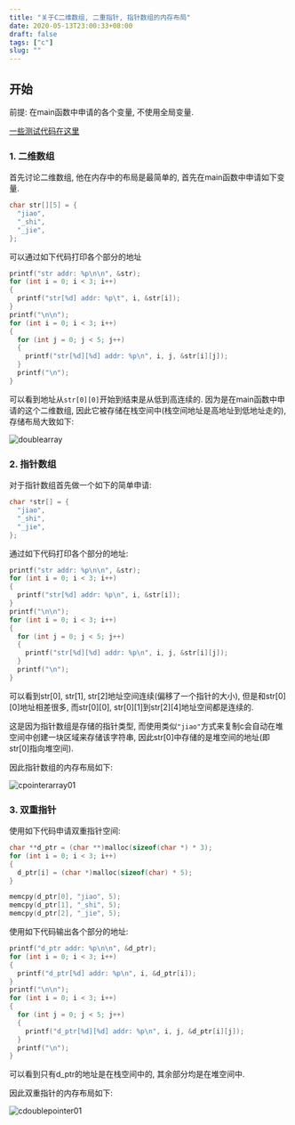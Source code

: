 ```yaml
---
title: "关于C二维数组, 二重指针, 指针数组的内存布局"
date: 2020-05-13T23:00:33+08:00
draft: false
tags: ["c"]
slug: ""
---
```


## 开始

前提: 在main函数中申请的各个变量, 不使用全局变量.

[一些测试代码在这里](https://github.com/jiaoshijie/misc_code/tree/main/badCode/cdoublepointer)

### 1. 二维数组

首先讨论二维数组, 他在内存中的布局是最简单的, 首先在main函数中申请如下变量.

```c
char str[][5] = {
  "jiao",
  "_shi",
  "_jie",
};
```

可以通过如下代码打印各个部分的地址

```c
printf("str addr: %p\n\n", &str);
for (int i = 0; i < 3; i++)
{
  printf("str[%d] addr: %p\t", i, &str[i]);
}
printf("\n\n");
for (int i = 0; i < 3; i++)
{
  for (int j = 0; j < 5; j++)
  {
    printf("str[%d][%d] addr: %p\n", i, j, &str[i][j]);
  }
  printf("\n");
}
```

可以看到地址从`str[0][0]`开始到结束是从低到高连续的. 因为是在main函数中申请的这个二维数组, 因此它被存储在栈空间中(栈空间地址是高地址到低地址走的), 存储布局大致如下:

![doublearray](../../images/cdoublearray.png)

### 2. 指针数组

对于指针数组首先做一个如下的简单申请:

```c
char *str[] = {
  "jiao",
  "_shi",
  "_jie",
};
```

通过如下代码打印各个部分的地址:

```c
printf("str addr: %p\n\n", &str);
for (int i = 0; i < 3; i++)
{
  printf("str[%d] addr: %p\n", i, &str[i]);
}
printf("\n\n");
for (int i = 0; i < 3; i++)
{
  for (int j = 0; j < 5; j++)
  {
    printf("str[%d][%d] addr: %p\n", i, j, &str[i][j]);
  }
  printf("\n");
}
```

可以看到str[0], str[1], str[2]地址空间连续(偏移了一个指针的大小), 但是和str[0][0]地址相差很多, 而str[0][0], str[0][1]到str[2][4]地址空间都是连续的.

这是因为指针数组是存储的指针类型, 而使用类似`"jiao"`方式来复制c会自动在堆空间中创建一块区域来存储该字符串, 因此str[0]中存储的是堆空间的地址(即str[0]指向堆空间).

因此指针数组的内存布局如下:

![cpointerarray01](../../images/cpointerarray01.png)

### 3. 双重指针

使用如下代码申请双重指针空间:

```c
char **d_ptr = (char **)malloc(sizeof(char *) * 3);
for (int i = 0; i < 3; i++)
{
  d_ptr[i] = (char *)malloc(sizeof(char) * 5);
}

memcpy(d_ptr[0], "jiao", 5);
memcpy(d_ptr[1], "_shi", 5);
memcpy(d_ptr[2], "_jie", 5);
```

使用如下代码输出各个部分的地址:

```c
printf("d_ptr addr: %p\n\n", &d_ptr);
for (int i = 0; i < 3; i++)
{
  printf("d_ptr[%d] addr: %p\n", i, &d_ptr[i]);
}
printf("\n\n");
for (int i = 0; i < 3; i++)
{
  for (int j = 0; j < 5; j++)
  {
    printf("d_ptr[%d][%d] addr: %p\n", i, j, &d_ptr[i][j]);
  }
  printf("\n");
}
```

可以看到只有d_ptr的地址是在栈空间中的, 其余部分均是在堆空间中.

因此双重指针的内存布局如下:

![cdoublepointer01](../../images/cdoublepointer01.png)
